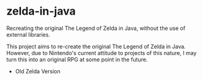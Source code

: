 # zelda-in-java
Recreating the original The Legend of Zelda in Java, without the use of external libraries.

This project aims to re-create the original The Legend of Zelda in Java. However, due to Nintendo's current attitude to projects of this nature, I may turn this into an original RPG at some point in the future. 


- Old Zelda Version
